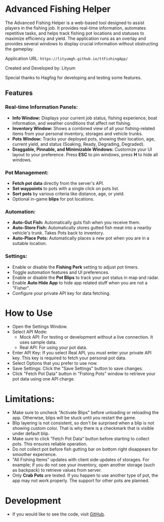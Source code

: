 
# Advanced Fishing Helper
The Advanced Fishing Helper is a web-based tool designed to assist players in the fishing job. It provides real-time information, automates repetitive tasks, and helps track fishing pot locations and statuses to maximize efficiency and yield.
The application runs as an overlay and provides several windows to display crucial information without obstructing the gameplay.

Application URL: `https://lityumgh.github.io/ttFishingApp/`

Created and Developed by: Lityum

Special thanks to Hagfog for developing and testing some features.


## Features

### Real-time Information Panels:
- **Info Window:** Displays your current job status, fishing experience, boat information, and weather conditions that affect net fishing.
- **Inventory Window:** Shows a combined view of all your fishing-related items from your personal inventory, storages and vehicle trunks.
- **Pots Window:** Tracks your deployed pots, showing their location, age, current yield, and status (Soaking, Ready, Degrading, Degraded).
- **Draggable, Pinnable, and Minimizable Windows:** Customize your UI layout to your preference.
Press **ESC** to pin windows, press **H** to hide all windows.

### Pot Management:
- **Fetch pot data** directly from the server's API.
- **Set waypoints** to pots with a single click on pots list.
- **Sort pots** by various criteria like distance, age, or yield.
- Optional in-game **blips** for pot locations.

### Automation:
- **Auto-Gut Fish:** Automatically guts fish when you receive them.
- **Auto-Store Fish:** Automatically stores gutted fish meat into a nearby vehicle's trunk. Takes Pots back to inventory.
- **Auto-Place Pots:** Automatically places a new pot when you are in a suitable location.

### Settings:
- Enable or disable the **Fishing Perk** setting to adjust pot timers.
- Toggle automation features and UI preferences.
- Enable or disable the **Pot Blips** to track your pot status in map and radar.
- Enable **Auto Hide App** to hide app related stuff when you are not a "Fisher".
- Configure your private API key for data fetching.

# How to Use
- Open the Settings Window.
- Select API Mode:
  - Mock API: For testing or development without a live connection. It uses sample data.
  - Real API: For using your pot data.
- Enter API Key: If you select Real API, you must enter your private API key. This key is required to fetch your personal pot data.
- Select Options that you prefer to use now.
- Save Settings: Click the "Save Settings" button to save changes.
- Click "Fetch Pot Data" button in "Fishing Pots" window to retrieve your pot data using one API charge.

# Limitations:
- Make sure to uncheck "Activate Blips" before unloading or reloading the app. Otherwise, blips will be stuck until you restart the game.
- Blip layering is not consistent, so don't be surprised when a blip is not showing custom color. That is why there is a checkmark that is visible under default blip.
- Make sure to click "Fetch Pot Data" button before starting to collect pots. This ensures reliable operation.
- Do not collect pot before fish gutting bar on bottom right disappears for smoother experience.
- "All Fishing Items" updates with client side updates of storages. For example; if you do not see your inventory, open another storage (such as backpack) to retrieve values from server.
- Only **Crab Pots** are tested. If you happen to use another type of pot, the app may not work properly. The support for other pots are planned.

# Development
- If you would like to see the code, visit [GitHub](https://github.com/LityumGH/ttFishingApp/).